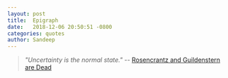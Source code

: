 ```yaml
---
layout: post
title:  Epigraph
date:   2018-12-06 20:50:51 -0800
categories: quotes
author: Sandeep
---
```


> *"Uncertainty is the normal state."* -- [Rosencrantz and Guildenstern are Dead][rosenguild]

[rosenguild]: https://en.wikipedia.org/wiki/Rosencrantz_and_Guildenstern_Are_Dead
